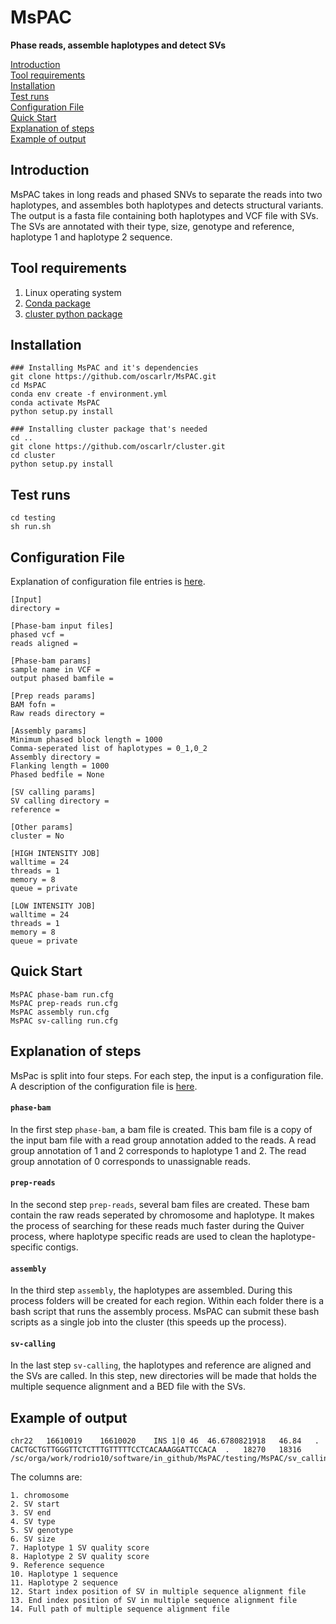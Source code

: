 # MsPAC
**Phase reads, assemble haplotypes and detect SVs**

[Introduction](#introduction)  
[Tool requirements](#tool-requirements)  
[Installation](#installation)  
[Test runs](#test-runs)<br/>
[Configuration File](#cfg-file)<br/>
[Quick Start](#quick-start)       
[Explanation of steps](#explanation-of-steps)     
[Example of output](#example-of-output)


## Introduction
MsPAC takes in long reads and phased SNVs to separate the reads into two haplotypes, and assembles both haplotypes and detects structural variants. The output is a fasta file containing both haplotypes and VCF file with SVs. The SVs are annotated with their type, size, genotype and reference, haplotype 1 and haplotype 2 sequence.

## Tool requirements
1. Linux operating system
2. [Conda package](https://conda.io/en/latest/)
3. [cluster python package](https://github.com/oscarlr/cluster)

## Installation
```
### Installing MsPAC and it's dependencies
git clone https://github.com/oscarlr/MsPAC.git
cd MsPAC
conda env create -f environment.yml 
conda activate MsPAC
python setup.py install

### Installing cluster package that's needed
cd ..
git clone https://github.com/oscarlr/cluster.git
cd cluster
python setup.py install
```

## Test runs
```
cd testing
sh run.sh
```
## Configuration File
Explanation of configuration file entries is [here](cfg.readme).
```
[Input]
directory = 

[Phase-bam input files]
phased vcf = 
reads aligned = 

[Phase-bam params]
sample name in VCF = 
output phased bamfile = 

[Prep reads params]
BAM fofn = 
Raw reads directory =

[Assembly params]
Minimum phased block length = 1000
Comma-seperated list of haplotypes = 0_1,0_2
Assembly directory = 
Flanking length = 1000
Phased bedfile = None

[SV calling params]
SV calling directory =
reference = 

[Other params]
cluster = No

[HIGH INTENSITY JOB]
walltime = 24
threads = 1
memory = 8
queue = private

[LOW INTENSITY JOB]
walltime = 24
threads = 1
memory = 8
queue = private
```

## Quick Start
```
MsPAC phase-bam run.cfg
MsPAC prep-reads run.cfg
MsPAC assembly run.cfg
MsPAC sv-calling run.cfg
```

## Explanation of steps
MsPac is split into four steps. For each step, the input is a configuration file. A description of the configuration file is [here](cfg.readme).
#### `phase-bam`
In the first step `phase-bam`, a bam file is created. This bam file is a copy of the input bam file with a read group annotation added to the reads. A read group annotation of 1 and 2 corresponds to haplotype 1 and 2. The read group annotation of 0 corresponds to unassignable reads.
#### `prep-reads`
In the second step `prep-reads`, several bam files are created. These bam contain the raw reads seperated by chromosome and haplotype. It makes the process of searching for these reads much faster during the Quiver process, where haplotype specific reads are used to clean the haplotype-specific contigs.
#### `assembly`
In the third step `assembly`, the haplotypes are assembled. During this process folders will be created for each region. Within each folder there is a bash script that runs the assembly process. MsPAC can submit these bash scripts as a single job into the cluster (this speeds up the process).
#### `sv-calling`
In the last step `sv-calling`, the haplotypes and reference are aligned and the SVs are called. In this step, new directories will be made that holds the multiple sequence alignment and a BED file with the SVs.

## Example of output
```
chr22	16610019	16610020	INS	1|0	46	46.6780821918	46.84	.	CACTGCTGTTGGGTTCTCTTTGTTTTTCCTCACAAAGGATTCCACA	.	18270	18316	/sc/orga/work/rodrio10/software/in_github/MsPAC/testing/MsPAC/sv_calling/chr22/16595201_16611082/msa.clu
```
The columns are:
```
1. chromosome
2. SV start
3. SV end
4. SV type
5. SV genotype
6. SV size
7. Haplotype 1 SV quality score 
8. Haplotype 2 SV quality score
9. Reference sequence
10. Haplotype 1 sequence
11. Haplotype 2 sequence
12. Start index position of SV in multiple sequence alignment file 
13. End index position of SV in multiple sequence alignment file 
14. Full path of multiple sequence alignment file
```
